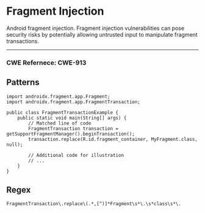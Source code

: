 # Fragment Injection

Android fragment injection. Fragment injection vulnerabilities can pose security risks by potentially allowing untrusted
input to manipulate fragment transactions.

---

### CWE Refernece: CWE-913

## Patterns

```
import androidx.fragment.app.Fragment;
import androidx.fragment.app.FragmentTransaction;

public class FragmentTransactionExample {
    public static void main(String[] args) {
        // Matched line of code
        FragmentTransaction transaction = getSupportFragmentManager().beginTransaction();
        transaction.replace(R.id.fragment_container, MyFragment.class, null);

        // Additional code for illustration
        // ...
    }
}
```

## Regex

```
FragmentTransaction\.replace\(.*,[^)]*Fragment\s*\.\s*class\s*\.
```